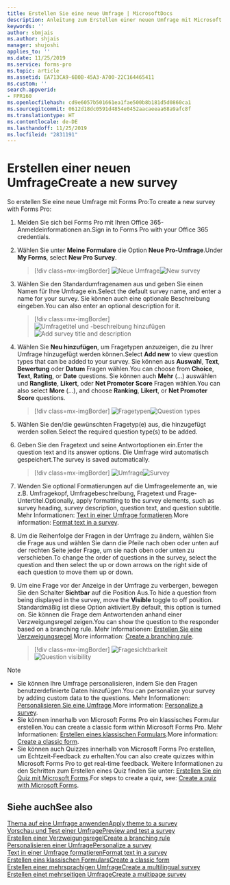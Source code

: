 ```yaml
---
title: Erstellen Sie eine neue Umfrage | MicrosoftDocs
description: Anleitung zum Erstellen einer neuen Umfrage mit Microsoft Forms Pro.
keywords: ''
author: sbmjais
ms.author: shjais
manager: shujoshi
applies_to: ''
ms.date: 11/25/2019
ms.service: forms-pro
ms.topic: article
ms.assetid: EA713CA9-6B0B-45A3-A700-22C164465411
ms.custom: ''
search.appverid:
- FPR160
ms.openlocfilehash: cd9e6057b501661ea1fae500b8b181d5d0860ca1
ms.sourcegitcommit: 0612d18dc0591d4854e0452aacaeeaa68a9afc8f
ms.translationtype: HT
ms.contentlocale: de-DE
ms.lasthandoff: 11/25/2019
ms.locfileid: "2831191"
---
```

# <a name="create-a-new-survey"></a><span data-ttu-id="38bae-103">Erstellen einer neuen Umfrage</span><span class="sxs-lookup"><span data-stu-id="38bae-103">Create a new survey</span></span>

<span data-ttu-id="38bae-104">So erstellen Sie eine neue Umfrage mit Forms Pro:</span><span class="sxs-lookup"><span data-stu-id="38bae-104">To create a new survey with Forms Pro:</span></span>

1.  <span data-ttu-id="38bae-105">Melden Sie sich bei Forms Pro mit Ihren Office 365-Anmeldeinformationen an.</span><span class="sxs-lookup"><span data-stu-id="38bae-105">Sign in to Forms Pro with your Office 365 credentials.</span></span>

2.  <span data-ttu-id="38bae-106">Wählen Sie unter **Meine Formulare** die Option **Neue Pro-Umfrage**.</span><span class="sxs-lookup"><span data-stu-id="38bae-106">Under **My Forms**, select **New Pro Survey**.</span></span>

    > [!div class=mx-imgBorder]
    > <span data-ttu-id="38bae-107">![Neue Umfrage](media/new-survey-button.png "Neue Umfrage")</span><span class="sxs-lookup"><span data-stu-id="38bae-107">![New survey](media/new-survey-button.png "New survey")</span></span> 

3.  <span data-ttu-id="38bae-108">Wählen Sie den Standardumfragenamen aus und geben Sie einen Namen für Ihre Umfrage ein.</span><span class="sxs-lookup"><span data-stu-id="38bae-108">Select the default survey name, and enter a name for your survey.</span></span> <span data-ttu-id="38bae-109">Sie können auch eine optionale Beschreibung eingeben.</span><span class="sxs-lookup"><span data-stu-id="38bae-109">You can also enter an optional description for it.</span></span>

    > [!div class=mx-imgBorder]
    > <span data-ttu-id="38bae-110">![Umfragetitel und -beschreibung hinzufügen](media/survey-title.png "Umfragetitel und -beschreibung hinzufügen")</span><span class="sxs-lookup"><span data-stu-id="38bae-110">![Add survey title and description](media/survey-title.png "Add survey title and description")</span></span> 

4.  <span data-ttu-id="38bae-111">Wählen Sie **Neu hinzufügen**, um Fragetypen anzuzeigen, die zu Ihrer Umfrage hinzugefügt werden können.</span><span class="sxs-lookup"><span data-stu-id="38bae-111">Select **Add new** to view question types that can be added to your survey.</span></span> <span data-ttu-id="38bae-112">Sie können aus **Auswahl**, **Text**, **Bewertung** oder **Datum** Fragen wählen.</span><span class="sxs-lookup"><span data-stu-id="38bae-112">You can choose from **Choice**, **Text**, **Rating**, or **Date** questions.</span></span> <span data-ttu-id="38bae-113">Sie können auch **Mehr** (...) auswählen und **Rangliste**, **Likert**, oder **Net Promoter Score** Fragen wählen.</span><span class="sxs-lookup"><span data-stu-id="38bae-113">You can also select **More** (...), and choose **Ranking**, **Likert**, or **Net Promoter Score** questions.</span></span>

    > [!div class=mx-imgBorder]
    > <span data-ttu-id="38bae-114">![Fragetypen](media/ques-types.png "Fragetypen")</span><span class="sxs-lookup"><span data-stu-id="38bae-114">![Question types](media/ques-types.png "Question types")</span></span> 

5.  <span data-ttu-id="38bae-115">Wählen Sie den/die gewünschten Fragetyp(e) aus, die hinzugefügt werden sollen.</span><span class="sxs-lookup"><span data-stu-id="38bae-115">Select the required question type(s) to be added.</span></span>

6.  <span data-ttu-id="38bae-116">Geben Sie den Fragetext und seine Antwortoptionen ein.</span><span class="sxs-lookup"><span data-stu-id="38bae-116">Enter the question text and its answer options.</span></span> <span data-ttu-id="38bae-117">Die Umfrage wird automatisch gespeichert.</span><span class="sxs-lookup"><span data-stu-id="38bae-117">The survey is saved automatically.</span></span>

    > [!div class=mx-imgBorder]
    > <span data-ttu-id="38bae-118">![Umfrage](media/survey.png "Umfrage")</span><span class="sxs-lookup"><span data-stu-id="38bae-118">![Survey](media/survey.png "Survey")</span></span> 

7. <span data-ttu-id="38bae-119">Wenden Sie optional Formatierungen auf die Umfrageelemente an, wie z.B. Umfragekopf, Umfragebeschreibung, Fragetext und Frage-Untertitel.</span><span class="sxs-lookup"><span data-stu-id="38bae-119">Optionally, apply formatting to the survey elements, such as survey heading, survey description, question text, and question subtitle.</span></span> <span data-ttu-id="38bae-120">Mehr Informationen: [Text in einer Umfrage formatieren](survey-text-format.md).</span><span class="sxs-lookup"><span data-stu-id="38bae-120">More information: [Format text in a survey](survey-text-format.md).</span></span>

8. <span data-ttu-id="38bae-121">Um die Reihenfolge der Fragen in der Umfrage zu ändern, wählen Sie die Frage aus und wählen Sie dann die Pfeile nach oben oder unten auf der rechten Seite jeder Frage, um sie nach oben oder unten zu verschieben.</span><span class="sxs-lookup"><span data-stu-id="38bae-121">To change the order of questions in the survey, select the question and then select the up or down arrows on the right side of each question to move them up or down.</span></span>

9. <span data-ttu-id="38bae-122">Um eine Frage vor der Anzeige in der Umfrage zu verbergen, bewegen Sie den Schalter **Sichtbar** auf die Position Aus.</span><span class="sxs-lookup"><span data-stu-id="38bae-122">To hide a question from being displayed in the survey, move the **Visible** toggle to off position.</span></span> <span data-ttu-id="38bae-123">Standardmäßig ist diese Option aktiviert.</span><span class="sxs-lookup"><span data-stu-id="38bae-123">By default, this option is turned on.</span></span> <span data-ttu-id="38bae-124">Sie können die Frage dem Antwortenden anhand einer Verzweigungsregel zeigen.</span><span class="sxs-lookup"><span data-stu-id="38bae-124">You can show the question to the responder based on a branching rule.</span></span> <span data-ttu-id="38bae-125">Mehr Informationen: [Erstellen Sie eine Verzweigungsregel](create-branching-rule.md).</span><span class="sxs-lookup"><span data-stu-id="38bae-125">More information: [Create a branching rule](create-branching-rule.md).</span></span>

    > [!div class=mx-imgBorder]
    > <span data-ttu-id="38bae-126">![Fragesichtbarkeit](media/visibility-option.png "Fragesichtbarkeit")</span><span class="sxs-lookup"><span data-stu-id="38bae-126">![Question visibility](media/visibility-option.png "Question visibility")</span></span> 

> [!NOTE]
> - <span data-ttu-id="38bae-127">Sie können Ihre Umfrage personalisieren, indem Sie den Fragen benutzerdefinierte Daten hinzufügen.</span><span class="sxs-lookup"><span data-stu-id="38bae-127">You can personalize your survey by adding custom data to the questions.</span></span> <span data-ttu-id="38bae-128">Mehr Informationen: [Personalisieren Sie eine Umfrage](personalize-survey.md).</span><span class="sxs-lookup"><span data-stu-id="38bae-128">More information: [Personalize a survey](personalize-survey.md).</span></span>
> - <span data-ttu-id="38bae-129">Sie können innerhalb von Microsoft Forms Pro ein klassisches Formular erstellen.</span><span class="sxs-lookup"><span data-stu-id="38bae-129">You can create a classic form within Microsoft Forms Pro.</span></span> <span data-ttu-id="38bae-130">Mehr Informationen: [Erstellen eines klassischen Formulars](create-classic-form.md).</span><span class="sxs-lookup"><span data-stu-id="38bae-130">More information: [Create a classic form](create-classic-form.md).</span></span>
> - <span data-ttu-id="38bae-131">Sie können auch Quizzes innerhalb von Microsoft Forms Pro erstellen, um Echtzeit-Feedback zu erhalten.</span><span class="sxs-lookup"><span data-stu-id="38bae-131">You can also create quizzes within Microsoft Forms Pro to get real-time feedback.</span></span> <span data-ttu-id="38bae-132">Weitere Informationen zu den Schritten zum Erstellen eines Quiz finden Sie unter: [Erstellen Sie ein Quiz mit Microsoft Forms](https://support.office.com/article/create-a-quiz-with-microsoft-forms-a082a018-24a1-48c1-b176-4b3616cdc83d).</span><span class="sxs-lookup"><span data-stu-id="38bae-132">For steps to create a quiz, see: [Create a quiz with Microsoft Forms](https://support.office.com/article/create-a-quiz-with-microsoft-forms-a082a018-24a1-48c1-b176-4b3616cdc83d).</span></span>

## <a name="see-also"></a><span data-ttu-id="38bae-133">Siehe auch</span><span class="sxs-lookup"><span data-stu-id="38bae-133">See also</span></span>

[<span data-ttu-id="38bae-134">Thema auf eine Umfrage anwenden</span><span class="sxs-lookup"><span data-stu-id="38bae-134">Apply theme to a survey</span></span>](apply-theme.md)<br>
[<span data-ttu-id="38bae-135">Vorschau und Test einer Umfrage</span><span class="sxs-lookup"><span data-stu-id="38bae-135">Preview and test a survey</span></span>](preview-test-survey.md)<br>
[<span data-ttu-id="38bae-136">Erstellen einer Verzweigungsregel</span><span class="sxs-lookup"><span data-stu-id="38bae-136">Create a branching rule</span></span>](create-branching-rule.md)<br>
[<span data-ttu-id="38bae-137">Personalisieren einer Umfrage</span><span class="sxs-lookup"><span data-stu-id="38bae-137">Personalize a survey</span></span>](personalize-survey.md)<br>
[<span data-ttu-id="38bae-138">Text in einer Umfrage formatieren</span><span class="sxs-lookup"><span data-stu-id="38bae-138">Format text in a survey</span></span>](survey-text-format.md)<br>
[<span data-ttu-id="38bae-139">Erstellen eins klassischen Formulars</span><span class="sxs-lookup"><span data-stu-id="38bae-139">Create a classic form</span></span>](create-classic-form.md)<br>
[<span data-ttu-id="38bae-140">Erstellen einer mehrsprachigen Umfrage</span><span class="sxs-lookup"><span data-stu-id="38bae-140">Create a multilingual survey</span></span>](create-multilingual-survey.md)<br>
[<span data-ttu-id="38bae-141">Erstellen einet mehrseitigen Umfrage</span><span class="sxs-lookup"><span data-stu-id="38bae-141">Create a multipage survey</span></span>](create-multipage-survey.md)
